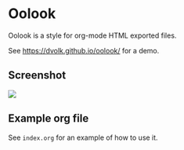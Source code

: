 # Oolook

Oolook is a style for org-mode HTML exported files.

See https://dvolk.github.io/oolook/ for a demo.

## Screenshot

<img src="https://i.imgur.com/jB9vnLP.png"/>

## Example org file

See `index.org` for an example of how to use it.
